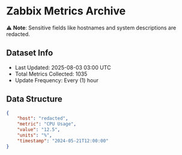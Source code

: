 # Zabbix Metrics Archive

⚠️ **Note**: Sensitive fields like hostnames and system descriptions are redacted.

## Dataset Info
- Last Updated: 2025-08-03 03:00 UTC
- Total Metrics Collected: 1035
- Update Frequency: Every (1) hour

## Data Structure
```json
{
    "host": "redacted",
    "metric": "CPU Usage",
    "value": "12.5",
    "units": "%",
    "timestamp": "2024-05-21T12:00:00"
}
```

